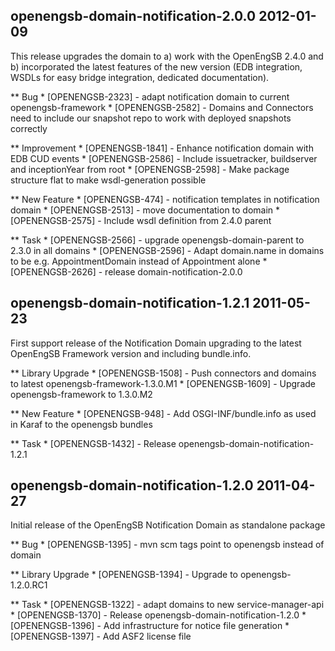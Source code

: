 openengsb-domain-notification-2.0.0 2012-01-09
---------------------------------------------------------------------

This release upgrades the domain to a) work with the OpenEngSB 2.4.0 and b) incorporated the
latest features of the new version (EDB integration, WSDLs for easy bridge integration, dedicated documentation).


** Bug
    * [OPENENGSB-2323] - adapt notification domain to current openengsb-framework
    * [OPENENGSB-2582] - Domains and Connectors need to include our snapshot repo to work with deployed snapshots correctly

** Improvement
    * [OPENENGSB-1841] - Enhance notification domain with EDB CUD events
    * [OPENENGSB-2586] - Include issuetracker, buildserver and inceptionYear from root
    * [OPENENGSB-2598] - Make package structure flat to make wsdl-generation possible

** New Feature
    * [OPENENGSB-474] - notification templates in notification domain
    * [OPENENGSB-2513] - move documentation to domain
    * [OPENENGSB-2575] - Include wsdl definition from 2.4.0 parent

** Task
    * [OPENENGSB-2566] - upgrade openengsb-domain-parent to 2.3.0 in all domains
    * [OPENENGSB-2596] - Adapt domain.name in domains to be e.g. AppointmentDomain instead of Appointment alone
    * [OPENENGSB-2626] - release domain-notification-2.0.0


openengsb-domain-notification-1.2.1 2011-05-23
---------------------------------------------------------------------

First support release of the Notification Domain upgrading to the latest
OpenEngSB Framework version and including bundle.info.

** Library Upgrade
    * [OPENENGSB-1508] - Push connectors and domains to latest openengsb-framework-1.3.0.M1
    * [OPENENGSB-1609] - Upgrade openengsb-framework to 1.3.0.M2

** New Feature
    * [OPENENGSB-948] - Add OSGI-INF/bundle.info as used in Karaf to the openengsb bundles

** Task
    * [OPENENGSB-1432] - Release openengsb-domain-notification-1.2.1


openengsb-domain-notification-1.2.0 2011-04-27
---------------------------------------------------------------------

Initial release of the OpenEngSB Notification Domain as standalone package

** Bug
    * [OPENENGSB-1395] - mvn scm tags point to openengsb instead of domain

** Library Upgrade
    * [OPENENGSB-1394] - Upgrade to openengsb-1.2.0.RC1

** Task
    * [OPENENGSB-1322] - adapt domains to new service-manager-api
    * [OPENENGSB-1370] - Release openengsb-domain-notification-1.2.0
    * [OPENENGSB-1396] - Add infrastructure for notice file generation
    * [OPENENGSB-1397] - Add ASF2 license file

